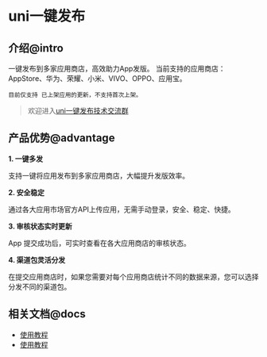 # uni一键发布

## 介绍@intro

一键发布到多家应用商店，高效助力App发版。
当前支持的应用商店：AppStore、华为、荣耀、小米、VIVO、OPPO、应用宝。 

`目前仅支持 已上架应用的更新，不支持首次上架。`

> 欢迎进入[uni一键发布技术交流群](https://im.dcloud.net.cn/#/?joinGroup=68d10a5f46d4d0b06752ddfb)

## 产品优势@advantage
**1. 一键多发**

支持一键将应用发布到多家应用商店，大幅提升发版效率。


**2. 安全稳定**

通过各大应用市场官方API上传应用，无需手动登录，安全、稳定、快捷。

**3. 审核状态实时更新**

App 提交成功后，可实时查看在各大应用商店的审核状态。

**4. 渠道包灵活分发**

在提交应用商店时，如果您需要对每个应用商店统计不同的数据来源，您可以选择分发不同的渠道包。



## 相关文档@docs

- [使用教程](./service.md)
- [使用教程](./service.md)
